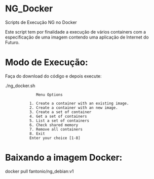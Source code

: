 # NG_Docker
Scripts de Execução NG no Docker

Este script tem por finalidade a execução de vários containers com a especificação de uma imagem contendo uma aplicação de Internet do Futuro.

# Modo de Execução:

Faça do download do código e depois execute:

./ng_docker.sh

                  Menu Options 

               1. Create a container with an existing image.
               2. Create a container with an new image.
               3. Create a set of container
               4. Get a set of containers
               5. List a set of containers
               6. Check shared memory
               7. Remove all containers
               8. Exit
               Enter your choice [1-8] 

# Baixando a imagem Docker:
docker pull fantonio/ng_debian:v1
